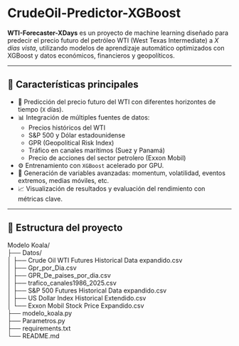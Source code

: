 # CrudeOil-Predictor-XGBoost

**WTI-Forecaster-XDays** es un proyecto de machine learning diseñado para predecir el precio futuro del petróleo WTI (West Texas Intermediate) a *X días vista*, utilizando modelos de aprendizaje automático optimizados con XGBoost y datos económicos, financieros y geopolíticos.

---

## 🚀 Características principales

- 🔮 Predicción del precio futuro del WTI con diferentes horizontes de tiempo (`X` días).
- 📊 Integración de múltiples fuentes de datos:
  - Precios históricos del WTI
  - S&P 500 y Dólar estadounidense
  - GPR (Geopolitical Risk Index)
  - Tráfico en canales marítimos (Suez y Panamá)
  - Precio de acciones del sector petrolero (Exxon Mobil)
- ⚙️ Entrenamiento con `XGBoost` acelerado por GPU.
- 🧠 Generación de variables avanzadas: momentum, volatilidad, eventos extremos, medias móviles, etc.
- 📈 Visualización de resultados y evaluación del rendimiento con métricas clave.

---

## 📁 Estructura del proyecto

Modelo Koala/  
├── Datos/  
│   ├── Crude Oil WTI Futures Historical Data expandido.csv  
│   ├── Gpr_por_Dia.csv  
│   ├── GPR_De_paises_por_dia.csv  
│   ├── trafico_canales1986_2025.csv  
│   ├── S&P 500 Futures Historical Data expandido.csv  
│   ├── US Dollar Index Historical Extendido.csv  
│   └── Exxon Mobil Stock Price Expandido.csv  
├── modelo_koala.py  
├── Parametros.py  
├── requirements.txt  
└── README.md  


